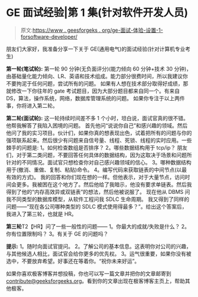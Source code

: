 # GE 面试经验|第 1 集(针对软件开发人员)

> 原文:[https://www . geesforgeks . org/ge-面试-体验-设置-1-forsoftware-developer/](https://www.geeksforgeeks.org/ge-interview-experience-set-1-forsoftware-developer/)

朋友们大家好，我准备分享一下关于 GE(通用电气)的面试经验(针对计算机专业考生)

**第一轮(笔试轮):**
第一轮 90 分钟(无负面评分)(能力倾向 60 分钟+技术 30 分钟)，由基础量化能力倾向、LR、英语和技术组成。能力部分很费时间，所以我建议你不要拘泥于任何问题，尝试所有的问题。
如果有人想在技术部分取得好成绩，那就修改一下你往年的 gate 考试题目，因为大部分题目都来自同一个。有来自 DS，算法，操作系统，网络，数据库管理系统的问题。
如果你专注于以上两件事，你将进入第二轮。

**第二轮(面试轮):**
这一轮持续时间差不多 1 个小时，坦白说，面试官真的很不错。他帮我解答了我陷入困境的问题。
首先他问“说说你自己”和感兴趣的领域。然后他问了我的实习项目。伙计们，如果你真的想表现出色，试着把所有的问题与你的强项联系起来。然后很少有问题来自信号量、线程、死锁、线程的实时应用。一些棘手的问题是:
1。如何检查数组是否排序？
2。哪些数据结构用于 tcp/ip？
朋友们，对于第二类问题，不要回答任何具体的数据结构，因为这取决于场景和问题所针对的不同情况。面试官只想检查你对自己感兴趣领域的信心。
3。哪种数据结构用于(撤消、重做、复制、粘贴)命令。
4。编写代码来获取链表的中间节点(以最有效的方式)。
我的回答和你们现在想的一样。但他表示，对于大量节点，访问时间会更多。我被困在这个地方了。然后他给了我暗示，他没有要求单链表。然后我得到了他的“内存高效异或双链表”的想法，然后他被说服了。
现在他从 DBMS 问我不同类型的数据库模型，从软件工程问我 SDLC 生命周期。
我又得到了同样的问题——“现在各公司哪种类型的 SDLC 模式使用得最多？”。给出这个答案后，我进入了第三轮，也就是 HR。

**第三轮**T2【HR】问了一些一般性的问题——
1。你最大的成就/失败是什么？
2。你有位置限制吗？
3。有关于 GE 的问题吗？

**提示:**
1。随时向面试官提问。
2。了解公司的基本信息。这表明你对公司的兴趣，与其他候选人相比，面试官会给你更多的优先权。
3。运气很重要，如果你没有被选中，不要放弃希望。好事还在等着你。“祝你未来好运”。

如果你喜欢极客博客并想投稿，你也可以写一篇文章并把你的文章邮寄到 contribute@geeksforgeeks.org。看到你的文章出现在极客博客主页上，帮助其他极客。